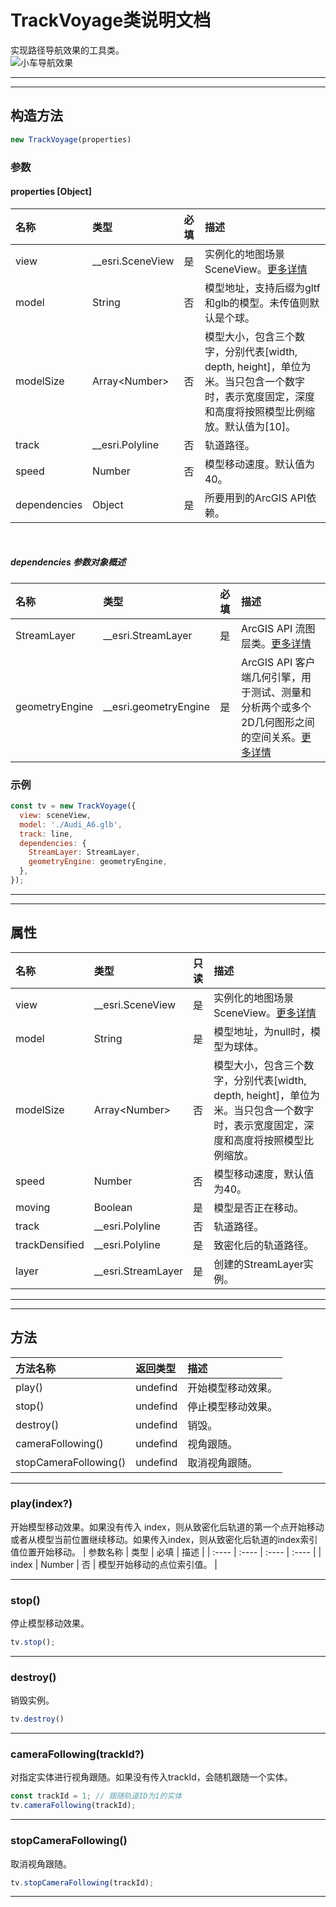 # TrackVoyage类说明文档

实现路径导航效果的工具类。  
![小车导航效果](https://travelclover.github.io/img/2023/07/小车导航效果.gif)
***
***

## 构造方法
```javascript
new TrackVoyage(properties)
```

### 参数
#### properties [Object]
| 名称   | 类型   | 必填   | 描述   | 
| :---- | :---- | :---- | :---- | 
| view | __esri.SceneView | 是 | 实例化的地图场景SceneView。[更多详情](https://developers.arcgis.com/javascript/latest/api-reference/esri-views-SceneView.html) |
| model | String | 否 | 模型地址，支持后缀为gltf和glb的模型。未传值则默认是个球。 |
| modelSize | Array\<Number\> | 否 | 模型大小，包含三个数字，分别代表[width, depth, height]，单位为米。当只包含一个数字时，表示宽度固定，深度和高度将按照模型比例缩放。默认值为[10]。 |
| track | __esri.Polyline | 否 | 轨道路径。 |
| speed | Number | 否 | 模型移动速度。默认值为40。 |
| dependencies | Object | 是 | 所要用到的ArcGIS API依赖。 |  

<br>  

##### dependencies 参数对象概述
| 名称   | 类型   | 必填   | 描述   | 
| :---- | :---- | :---- | :---- | 
| StreamLayer | __esri.StreamLayer | 是 | ArcGIS API 流图层类。[更多详情](https://developers.arcgis.com/javascript/latest/api-reference/esri-layers-StreamLayer.html) | 
| geometryEngine | __esri.geometryEngine | 是 | ArcGIS API 客户端几何引擎，用于测试、测量和分析两个或多个2D几何图形之间的空间关系。[更多详情](https://developers.arcgis.com/javascript/latest/api-reference/esri-geometry-geometryEngine.html) |

### 示例
```javascript
const tv = new TrackVoyage({
  view: sceneView,
  model: './Audi_A6.glb',
  track: line,
  dependencies: {
    StreamLayer: StreamLayer,
    geometryEngine: geometryEngine,
  },
});
```
***
***

## 属性
| 名称   | 类型   | 只读 | 描述   | 
| :---- | :---- | :---- | :---- |  
| view | __esri.SceneView | 是 | 实例化的地图场景SceneView。[更多详情](https://developers.arcgis.com/javascript/latest/api-reference/esri-views-SceneView.html) |
| model | String | 是 | 模型地址，为null时，模型为球体。 |
| modelSize | Array\<Number\> | 否 | 模型大小，包含三个数字，分别代表[width, depth, height]，单位为米。当只包含一个数字时，表示宽度固定，深度和高度将按照模型比例缩放。 |
| speed | Number | 否 | 模型移动速度，默认值为40。 |
| moving | Boolean | 是 | 模型是否正在移动。 |
| track | __esri.Polyline | 否 | 轨道路径。 |
| trackDensified | __esri.Polyline | 是 | 致密化后的轨道路径。 |
| layer | __esri.StreamLayer | 是 | 创建的StreamLayer实例。 |

***
***

## 方法
| 方法名称 | 返回类型 | 描述   | 
| :---- | :---- | :---- | 
| play() | undefind | 开始模型移动效果。 |
| stop() | undefind | 停止模型移动效果。 |
| destroy() | undefind | 销毁。 |
| cameraFollowing() | undefind | 视角跟随。 |
| stopCameraFollowing() | undefind | 取消视角跟随。 |

***

### play(index?)
开始模型移动效果。如果没有传入 index，则从致密化后轨道的第一个点开始移动或者从模型当前位置继续移动。如果传入index，则从致密化后轨道的index索引值位置开始移动。
| 参数名称   | 类型   | 必填   | 描述   | 
| :---- | :---- | :---- | :---- | 
| index | Number | 否 | 模型开始移动的点位索引值。 |
***

### stop()
停止模型移动效果。
```javascript
tv.stop();
```
***

### destroy()
销毁实例。
```javascript
tv.destroy()
```
***

### cameraFollowing(trackId?)
对指定实体进行视角跟随。如果没有传入trackId，会随机跟随一个实体。
```javascript
const trackId = 1; // 跟随轨道ID为1的实体
tv.cameraFollowing(trackId); 
```
***

### stopCameraFollowing()
取消视角跟随。
```javascript
tv.stopCameraFollowing(trackId); 
```
***
